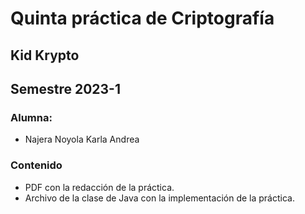 # Quinta práctica de Criptografía
## Kid Krypto
## Semestre 2023-1

### Alumna:
- Najera Noyola Karla Andrea

### Contenido
- PDF con la redacción de la práctica.
- Archivo de la clase de Java con la implementación de la práctica.